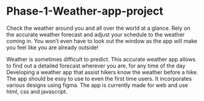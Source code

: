 # Phase-1-Weather-app-project

Check the weather around you and all over the world at a glance. Rely on the accurate weather forecast and adjust your schedule to the weather coming in. You won’t even have to look out the window as the app will make you feel like you are already outside!

Weather is sometimes difficult to predict. This accurate weather app allows to find out a detailed forecast wherever you are, for any time of the day
Developing a weather app that assist hikers know the weather before a hike.
The app should be essy to use to even the first time users.
It incorporates various designs using figma. 
The app is currently made for web and use html, css and javascript. 
